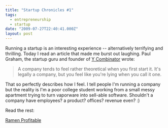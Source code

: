 ```yaml
---
title: "Startup Chronicles #1"
tags:
  - entrepreneurship
  - startup
date: "2009-07-27T22:40:41.000Z"
layout: post
---
```


Running a startup is an interesting experience -- alternatively terrifying and thrilling. Today I read an article that made me burst out laughing. Paul Graham, the startup guru and founder of [Y Combinator][0] wrote:

> A company tends to feel rather theoretical when you first start it. It's legally a company, but you feel like you're lying when you call it one.
> 

That so perfectly describes how I feel. I tell people I'm running a company but the reality is I'm a poor college student working from a small messy apartment trying to turn vaporware into sell-able software. Shouldn't a company have employees? a product? offices? revenue even? :)

Read the rest:

[Ramen Profitable][1]


[0]: http://ycombinator.com/
[1]: http://paulgraham.com/ramenprofitable.html